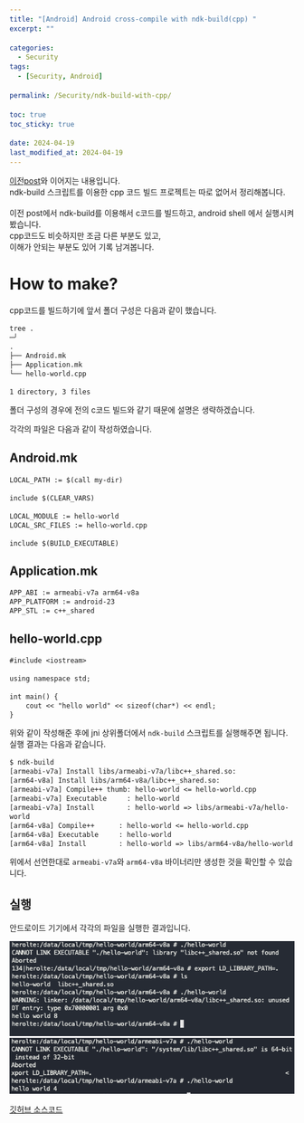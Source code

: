 ```yaml
---
title: "[Android] Android cross-compile with ndk-build(cpp) "
excerpt: ""

categories:
  - Security
tags:
  - [Security, Android]

permalink: /Security/ndk-build-with-cpp/

toc: true
toc_sticky: true

date: 2024-04-19
last_modified_at: 2024-04-19
---
```


[이전post](https://parkhoho.github.io/Security/ndk-build-with-c/)와 이어지는 내용입니다.<br>
ndk-build 스크립트를 이용한 cpp 코드 빌드 프로젝트는 따로 없어서 정리해봅니다.<br>
<br>
이전 post에서 ndk-build를 이용해서 c코드를 빌드하고, android shell 에서 실행시켜봤습니다.<br>
cpp코드도 비슷하지만 조금 다른 부분도 있고,<br>
이해가 안되는 부분도 있어 기록 남겨봅니다.

# How to make?
cpp코드를 빌드하기에 앞서 폴더 구성은 다음과 같이 했습니다.

```
tree .                                                                     ─╯
.
├── Android.mk
├── Application.mk
└── hello-world.cpp

1 directory, 3 files
```

폴더 구성의 경우에 전의 c코드 빌드와 같기 때문에 설명은 생략하겠습니다.

각각의 파일은 다음과 같이 작성하였습니다.


## Android.mk
```
LOCAL_PATH := $(call my-dir)

include $(CLEAR_VARS)

LOCAL_MODULE := hello-world
LOCAL_SRC_FILES := hello-world.cpp

include $(BUILD_EXECUTABLE)
```

## Application.mk

```
APP_ABI := armeabi-v7a arm64-v8a
APP_PLATFORM := android-23
APP_STL := c++_shared
```

## hello-world.cpp
```
#include <iostream>

using namespace std;

int main() {
    cout << "hello world" << sizeof(char*) << endl;
}
```

위와 같이 작성해준 후에 jni 상위폴더에서 `ndk-build` 스크립트를 실행해주면 됩니다.<br>
실행 결과는 다음과 같습니다.

```
$ ndk-build
[armeabi-v7a] Install libs/armeabi-v7a/libc++_shared.so:
[arm64-v8a] Install libs/arm64-v8a/libc++_shared.so:
[armeabi-v7a] Compile++ thumb: hello-world <= hello-world.cpp
[armeabi-v7a] Executable     : hello-world
[armeabi-v7a] Install        : hello-world => libs/armeabi-v7a/hello-world
[arm64-v8a] Compile++      : hello-world <= hello-world.cpp
[arm64-v8a] Executable     : hello-world
[arm64-v8a] Install        : hello-world => libs/arm64-v8a/hello-world
```

위에서 선언한대로 `armeabi-v7a`와 `arm64-v8a` 바이너리만 생성한 것을 확인할 수 있습니다.

## 실행
안드로이드 기기에서 각각의 파일을 실행한 결과입니다.

<img src="/assets/images/cpp-64.png">
<img src="/assets/images/cpp-32.png">


[깃허브 소스코드](https://github.com/ParkHoHo/Android-Study/tree/main/cpp-test/jni)
